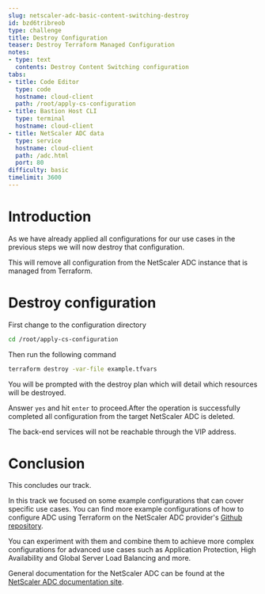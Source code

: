 ```yaml
---
slug: netscaler-adc-basic-content-switching-destroy
id: bzd6tribreob
type: challenge
title: Destroy Configuration
teaser: Destroy Terraform Managed Configuration
notes:
- type: text
  contents: Destroy Content Switching configuration
tabs:
- title: Code Editor
  type: code
  hostname: cloud-client
  path: /root/apply-cs-configuration
- title: Bastion Host CLI
  type: terminal
  hostname: cloud-client
- title: NetScaler ADC data
  type: service
  hostname: cloud-client
  path: /adc.html
  port: 80
difficulty: basic
timelimit: 3600
---
```

Introduction
============

As we have already applied all configurations for our use cases in the previous
steps we will now destroy that configuration.

This will remove all configuration from the NetScaler ADC instance that is managed from Terraform.

Destroy configuration
=====================
First change to the configuration directory
```bash
cd /root/apply-cs-configuration
```
Then run the following command
```bash
terraform destroy -var-file example.tfvars
```
You will be prompted with the destroy plan
which will detail which resources will be destroyed.

Answer `yes` and hit `enter` to proceed.After the operation is successfully completed
all configuration from the target NetScaler ADC is deleted.

The back-end services will not be reachable through the VIP
address.


Conclusion
==========
This concludes our track.

In this track we focused on some example configurations that can cover specific use cases. You can find more example configurations of how to configure ADC using Terraform on the NetScaler ADC provider's [Github repository](https://github.com/citrix/terraform-provider-citrixadc/tree/master/examples).

You can experiment with them and combine them to achieve more complex configurations for advanced use cases such as Application Protection, High Availability and Global Server Load Balancing and more.

General documentation for the NetScaler ADC can be found
at the [NetScaler ADC documentation site](https://docs.citrix.com/en-us/citrix-adc/current-release.html).
